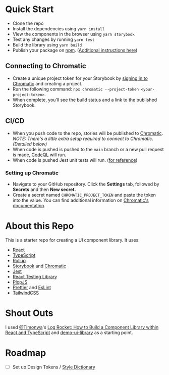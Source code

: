 # Quick Start

- Clone the repo
- Install the dependencies using `yarn install`
- View the components in the browser using `yarn storybook`
- Test any changes by running `yarn test`
- Build the library using `yarn build`
- Publish your package on [npm](https://www.npmjs.com/). ([Additional instructions here](https://docs.npmjs.com/creating-and-publishing-scoped-public-packages))

## Connecting to Chromatic

- Create a unique project token for your Storybook by [signing in to Chromatic](https://www.chromatic.com/start) and creating a project.
- Run the following command: `npx chromatic --project-token <your-project-token>`.
- When complete, you’ll see the build status and a link to the published Storybook.

## CI/CD

- When you push code to the repo, stories will be published to [Chromatic](https://www.chromatic.com/). _NOTE: There's a little extra setup required to connect to Chromatic. (Detailed below)_
- When code is pushed is pushed to the `main` branch or a new pull request is made, [CodeQL](https://codeql.github.com/) will run.
- When code is pushed Jest unit tests will run. ([for reference](https://github.com/marketplace/actions/run-jest))

### Setting up Chromatic

- Navigate to your GitHub repository. Click the **Settings** tab, followed by **Secrets** and then **New secret.**
- Create a secret named `CHROMATIC_PROJECT_TOKEN` and paste the token into the value.
  You can find additional information on [Chromatic's documentation](https://www.chromatic.com/docs/github-actions).

# About this Repo

This is a starter repo for creating a UI component library. It uses:

- [React](https://react.dev/)
- [TypeScript](https://www.typescriptlang.org/)
- [Rollup](https://rollupjs.org/)
- [Storybook](https://storybook.js.org/) and [Chromatic](https://www.chromatic.com/)
- [Jest](https://jestjs.io/)
- [React Testing Library](https://testing-library.com/docs/react-testing-library/intro/)
- [PlopJS](https://plopjs.com/)
- [Prettier](https://prettier.io/) and [EsLint](https://eslint.org/)
- [TailwindCSS](https://tailwindcss.com/)

# Shout Outs

I used [@Timonwa](https://github.com/Timonwa)'s [Log Rocket: How to Build a Component Library within React and TypeScript](https://blog.logrocket.com/how-to-build-component-library-react-typescript/#why-build-component-library) and [demo-ui-library](https://github.com/Timonwa/demo-ui-library) as a starting point.

# Roadmap

- [ ] Set up Design Tokens / [Style Dictionary](https://www.michaelmang.dev/blog/introduction-to-design-tokens)
